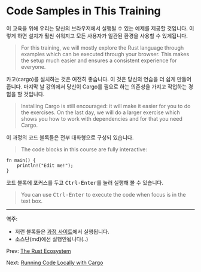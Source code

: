 # Code Samples in This Training

이 교육을 위해 우리는 당신의 브라우저에서 실행될 수 있는 예제를 제공할 것입니다. 
이렇게 하면 설치가 훨씬 쉬워지고 모든 사용자가 일관된 환경을 사용할 수 있게됩니다.
> For this training, we will mostly explore the Rust language through examples
> which can be executed through your browser. This makes the setup much easier and
> ensures a consistent experience for everyone.

카고(cargo)를 설치하는 것은 여전히 좋습니다. 이 것은 당신의 연습을 더 쉽게 만들어 줍니다. 
마지막 날 강의에서 당신이 Cargo를 필요로 하는 의존성을 가지고 작업하는 경험을 할 것입니다.
> Installing Cargo is still encouraged: it will make it easier for you to do the
> exercises. On the last day, we will do a larger exercise which shows you how to
> work with dependencies and for that you need Cargo.

이 과정의 코드 블록들은 전부 대화형으로 구성되 있습니다. 
> The code blocks in this course are fully interactive:

```rust,editable
fn main() {
    println!("Edit me!");
}
```
코드 블록에 포커스를 두고 <kbd>Ctrl-Enter</kbd>를 눌러 실행해 볼 수 있습니다. 

> You can use <kbd>Ctrl-Enter</kbd> to execute the code when focus is in the text box.

---
역주:
- 저런 블록들은 [과정 사이트](https://google.github.io/comprehensive-rust/cargo/code-samples.html)에서 실행됩니다. 
- 소스단(md)에선 실행안됩니다(..)

Prev: [The Rust Ecosystem](rust-ecosystem.md)

Next: [Running Code Locally with Cargo](running-locally.md)




